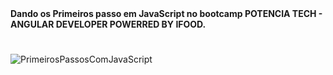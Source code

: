 <b>
Dando os Primeiros passo em JavaScript no bootcamp POTENCIA TECH - ANGULAR DEVELOPER POWERRED BY IFOOD.
</b>   

#

![PrimeirosPassosComJavaScript](https://user-images.githubusercontent.com/116371262/231282705-42ab8444-aa73-4cbb-a3e5-35073e212b74.png) 